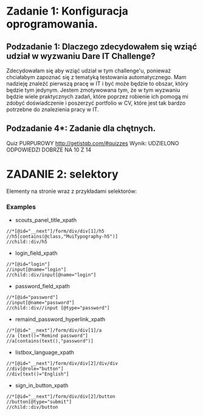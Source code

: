 # Zadanie 1: Konfiguracja oprogramowania.
## Podzadanie 1: Dlaczego zdecydowałem się wziąć udział w wyzwaniu Dare IT Challenge?
Zdecydowałam się aby wziąć udział w tym challenge'u, ponieważ chciałabym zapoznać się z tematyką testowania automatycznego. Mam nadzieję znaleźć pierwszą pracę w IT i być może będzie to obszar, który będzie tym jedynym. Jestem zmotywowana tym, że w tym wyzwaniu będzie wiele praktycznych zadań, które poprzez robienie ich pomogą mi zdobyć doświadczenie i poszerzyć portfolio w CV, które jest tak bardzo potrzebne do znalezienia pracy w IT.

## Podzadanie 4*: Zadanie dla chętnych.
Quiz PURPUROWY http://getistqb.com/#quizzes
Wynik: 
UDZIELONO ODPOWIEDZI DOBRZE NA 10 Z 14

# ZADANIE 2: selektory
Elementy na stronie wraz z przykładami selektorów:

### Examples 

- scouts_panel_title_xpath
```
//*[@id="__next"]/form/div/div[1]/h5
//h5[contains(@class,"MuiTypography-h5")]
//child::div/h5
```
- login_field_xpath
```
//*[@id="login"]
//input[@name="login"]
//child::div/input[@name="login"]
```
- password_field_xpath
```
//*[@id="password"]
//input[@name="password"]
//child::div//input [@type="password"]
```
- remaind_password_hyperlink_xpath
```
//*[@id="__next"]/form/div/div[1]/a
//a [text()="Remind password"]
//a[contains(text(),"password")]
```
- listbox_language_xpath
```
//*[@id="__next"]/form/div/div[2]/div/div
//div[@role="button"]
//div[text()="English"]
```
- sign_in_button_xpath
```
//*[@id="__next"]/form/div/div[2]/button
//button[@type="submit"]
//child::div/button
```